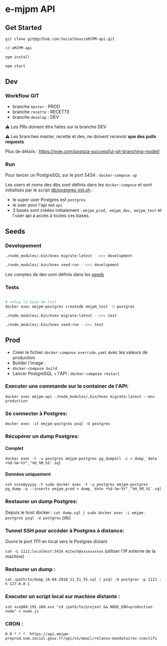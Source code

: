 # e-mjpm API

## Get Started

```sh
git clone git@github.com:SocialGouv/eMJPM-api.git

cd eMJPM-api

npm install

npm start
```

## Dev

### Workflow GIT

 - branche `master` : PROD
 - branche `recette` : RECETTE
 - branche `develop` : DEV

⚠️ Les PRs doivent être faites sur la branche DEV

⚠️ Les branches master, recette et dev, ne doivent recevoir **que des pulls requests**

Plus de détails : https://nvie.com/posts/a-successful-git-branching-model/


### Run

Pour lancer un PostgreSQL sur le port 5434 : `docker-compose up`

Les users et noms des dbs sont définis dans les `docker-compose` et sont initialisés par le script [db/postgres-init.sh](./db/postgres-init.sh) :

 - le super user Postgres est `postgres`
 - le user pour l'api est `api`
 - 3 bases sont créées initialement : `emjpm_prod, emjpm_dev, emjpm_test` et l'user api a accès à toutes ces bases.

## Seeds

### Developement

```sh
./node_modules/.bin/knex migrate:latest --env development

./node_modules/.bin/knex seed:run --env development
```

Les comptes de dev sont définis dans les [seeds](https://github.com/SocialGouv/eMJPM-api/blob/master/db/seeds/development/0000-users.js)

### Tests

```sh

# setup la base de test
docker exec emjpm-postgres createdb emjpm_test -U postgres

./node_modules/.bin/knex migrate:latest --env test

./node_modules/.bin/knex seed:run --env test
```

## Prod

 - Créer le fichier `docker-compose.override.yaml` avec les valeurs de production
 - Builder l'image :
 - `docker-compose build`
 - Lancer PostgreSQL + l'API : `docker-compose restart`

### Executer une commande sur le container de l'API:

`docker exec emjpm-api ./node_modules/.bin/knex migrate:latest --env production`

### Se connecter à Postgres:

`docker exec -it emjpm-postgres psql -U postgres`

### Récupérer un dump Postgres:

#### Complet

```docker exec -t -u postgres emjpm-postgres pg_dumpall -c > dump_`date +%d-%m-%Y"_"%H_%M_%S`.sql```

#### Données uniquement

```ssh xxxx@yyyyy -t sudo docker exec -t -u postgres emjpm-postgres pg_dump -a --inserts emjpm_prod > dump_`date +%d-%m-%Y"_"%H_%M_%S`.sql```

### Restaurer un dump Postgres:

Depuis le host docker : `cat dump.sql | sudo docker exec -i emjpm-postgres psql -U postgres` [db]

### Tunnel SSH pour accéder à Postgres à distance:

Ouvre le port 1111 en local vers le Postgres distant

`ssh -L 1111:localhost:5434 mitech@xxxxxxxxxx` (utiliser l'IP externe de la machine)

### Restaurer un dump :

`cat /path/to/dump_16-04-2018_11_51_55.sql | psql -U postgres -p 1111 -h 127.0.0.1`

### Executer un script local sur machine distante :

`ssh xxx@88.191.188.xxx "cd /path/to/projext && NODE_ENV=production node" < node.js`

### CRON :
`0 0 * * *  https://api.emjpm-preprod.num.social.gouv.fr/api/v1/email/relance-mandataires-inactifs`
